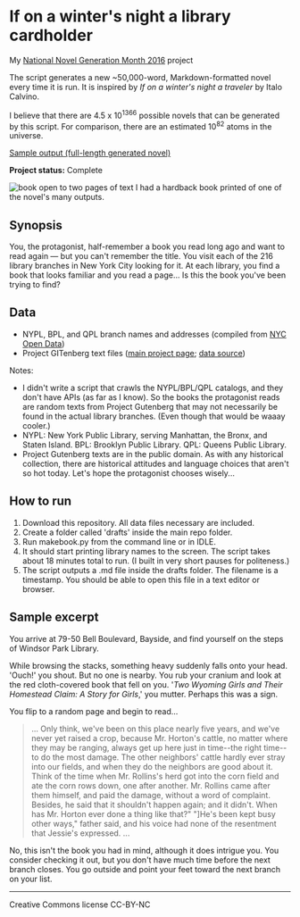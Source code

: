 # If on a winter's night a library cardholder

My [National Novel Generation Month 2016](https://github.com/NaNoGenMo/2016) project

The script generates a new ~50,000-word, Markdown-formatted novel every time it is run. It is inspired by *If on a winter's night a traveler* by Italo Calvino. 

I believe that there are 4.5 x 10<sup>1366</sup> possible novels that can be generated by this script. For comparison, there are an estimated 10<sup>82</sup> atoms in the universe. 

[Sample output (full-length generated novel)](https://github.com/robincamille/nanogenmo2016/blob/master/outputs/novel3.md)

**Project status:** Complete

![book open to two pages of text](http://www.robincamille.com/projects/ifonawinters/ifonawinters2.jpg "Printed version")
I had a hardback book printed of one of the novel's many outputs. 

## Synopsis
You, the protagonist, half-remember a book you read long ago and want to read again — but you can't remember the title. You visit each of the 216 library branches in New York City looking for it. At each library, you find a book that looks familiar and you read a page... Is this the book you've been trying to find? 

## Data
- NYPL, BPL, and QPL branch names and addresses (compiled from [NYC Open Data](https://nycopendata.socrata.com))
- Project GITenberg text files ([main project page](https://gitenberg.org/); [data source](https://github.com/gitenberg-dev/giten_site/tree/master/assets))

Notes:
- I didn't write a script that crawls the NYPL/BPL/QPL catalogs, and they don't have APIs (as far as I know). So the books the protagonist reads are random texts from Project Gutenberg that may not necessarily be found in the actual library branches. (Even though that would be waaay cooler.) 
- NYPL: New York Public Library, serving Manhattan, the Bronx, and Staten Island. BPL: Brooklyn Public Library. QPL: Queens Public Library.
- Project Gutenberg texts are in the public domain. As with any historical collection, there are historical attitudes and language choices that aren't so hot today. Let's hope the protagonist chooses wisely...

## How to run 
1. Download this repository. All data files necessary are included.
1. Create a folder called 'drafts' inside the main repo folder.
1. Run makebook.py from the command line or in IDLE.
1. It should start printing library names to the screen. The script takes about 18 minutes total to run. (I built in very short pauses for politeness.)
1. The script outputs a .md file inside the drafts folder. The filename is a timestamp. You should be able to open this file in a text editor or browser. 

## Sample excerpt

You arrive at 79-50 Bell Boulevard, Bayside, and find yourself on the steps of Windsor Park Library.

While browsing the stacks, something heavy suddenly falls onto your head. 'Ouch!' you shout. But no one is nearby. You rub your cranium and look at the red cloth-covered book that fell on you. '*Two Wyoming Girls and Their Homestead Claim: A Story for Girls*,' you mutter. Perhaps this was a sign. 

You flip to a random page and begin to read...

> ... Only think, we've been  on this place nearly five years, and we've never yet raised a crop,  because Mr. Horton's cattle, no matter where they may be ranging, always get up here just in time--the right time--to do the most  damage. The other neighbors' cattle hardly ever stray into our fields, and when they do the neighbors are good about it. Think of the  time when Mr. Rollins's herd got into the corn field and ate the corn rows down, one after another. Mr. Rollins came after them himself, and  paid the damage, without a word of complaint. Besides, he said that it  shouldn't happen again; and it didn't. When has Mr. Horton ever done a thing like that?" "]He's been kept busy other ways," father said, and his voice had none of the resentment that Jessie's expressed. ...

No, this isn't the book you had in mind, although it does intrigue you. You consider checking it out, but you don't have much time before the next branch closes. You go outside and point your feet toward the next branch on your list.

---
Creative Commons license CC-BY-NC
